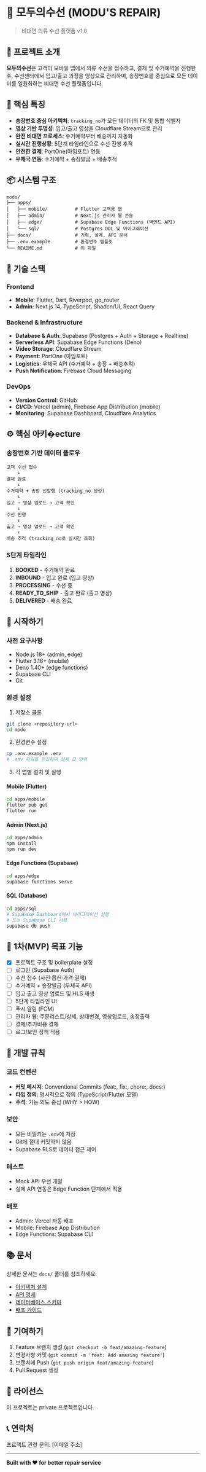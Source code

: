 # 🧵 모두의수선 (MODU'S REPAIR)

> 비대면 의류 수선 플랫폼 v1.0

## 📖 프로젝트 소개

**모두의수선**은 고객이 모바일 앱에서 의류 수선을 접수하고, 결제 및 수거예약을 진행한 후, 수선센터에서 입고/출고 과정을 영상으로 관리하며, 송장번호를 중심으로 모든 데이터를 일원화하는 비대면 수선 플랫폼입니다.

## 🎯 핵심 특징

- **송장번호 중심 아키텍처**: `tracking_no`가 모든 데이터의 FK 및 통합 식별자
- **영상 기반 투명성**: 입고/출고 영상을 Cloudflare Stream으로 관리
- **완전 비대면 프로세스**: 수거예약부터 배송까지 자동화
- **실시간 진행상황**: 5단계 타임라인으로 수선 진행 추적
- **안전한 결제**: PortOne(아임포트) 연동
- **우체국 연동**: 수거예약 + 송장발급 + 배송추적

## 📦 시스템 구조

```
modo/
├── apps/
│   ├── mobile/          # Flutter 고객용 앱
│   ├── admin/           # Next.js 관리자 웹 콘솔
│   ├── edge/            # Supabase Edge Functions (백엔드 API)
│   └── sql/             # Postgres DDL 및 마이그레이션
├── docs/                # 기획, 설계, API 문서
├── .env.example         # 환경변수 템플릿
└── README.md            # 이 파일
```

## 🧩 기술 스택

### Frontend
- **Mobile**: Flutter, Dart, Riverpod, go_router
- **Admin**: Next.js 14, TypeScript, Shadcn/UI, React Query

### Backend & Infrastructure
- **Database & Auth**: Supabase (Postgres + Auth + Storage + Realtime)
- **Serverless API**: Supabase Edge Functions (Deno)
- **Video Storage**: Cloudflare Stream
- **Payment**: PortOne (아임포트)
- **Logistics**: 우체국 API (수거예약 + 송장 + 배송추적)
- **Push Notification**: Firebase Cloud Messaging

### DevOps
- **Version Control**: GitHub
- **CI/CD**: Vercel (admin), Firebase App Distribution (mobile)
- **Monitoring**: Supabase Dashboard, Cloudflare Analytics

## ⚙️ 핵심 아키�ecture

### 송장번호 기반 데이터 플로우

```
고객 수선 접수
    ↓
결제 완료
    ↓
수거예약 + 송장 선발행 (tracking_no 생성)
    ↓
입고 → 영상 업로드 → 고객 확인
    ↓
수선 진행
    ↓
출고 → 영상 업로드 → 고객 확인
    ↓
배송 추적 (tracking_no로 실시간 조회)
```

### 5단계 타임라인

1. **BOOKED** - 수거예약 완료
2. **INBOUND** - 입고 완료 (입고 영상)
3. **PROCESSING** - 수선 중
4. **READY_TO_SHIP** - 출고 완료 (출고 영상)
5. **DELIVERED** - 배송 완료

## 🚀 시작하기

### 사전 요구사항

- Node.js 18+ (admin, edge)
- Flutter 3.16+ (mobile)
- Deno 1.40+ (edge functions)
- Supabase CLI
- Git

### 환경 설정

1. 저장소 클론
```bash
git clone <repository-url>
cd modo
```

2. 환경변수 설정
```bash
cp .env.example .env
# .env 파일을 편집하여 실제 값 입력
```

3. 각 앱별 설치 및 실행

#### Mobile (Flutter)
```bash
cd apps/mobile
flutter pub get
flutter run
```

#### Admin (Next.js)
```bash
cd apps/admin
npm install
npm run dev
```

#### Edge Functions (Supabase)
```bash
cd apps/edge
supabase functions serve
```

#### SQL (Database)
```bash
cd apps/sql
# Supabase Dashboard에서 마이그레이션 실행
# 또는 Supabase CLI 사용
supabase db push
```

## 📱 1차(MVP) 목표 기능

- [x] 프로젝트 구조 및 boilerplate 설정
- [ ] 로그인 (Supabase Auth)
- [ ] 수선 접수 (사진·옵션·가격·결제)
- [ ] 수거예약 + 송장발급 (우체국 API)
- [ ] 입고·출고 영상 업로드 및 HLS 재생
- [ ] 5단계 타임라인 UI
- [ ] 푸시 알림 (FCM)
- [ ] 관리자 웹: 주문리스트/상세, 상태변경, 영상업로드, 송장출력
- [ ] 결제/추가비용 결제
- [ ] 로그/보안 정책 적용

## 🧭 개발 규칙

### 코드 컨벤션
- **커밋 메시지**: Conventional Commits (feat:, fix:, chore:, docs:)
- **타입 정의**: 명시적으로 정의 (TypeScript/Flutter 모델)
- **주석**: 기능 의도 중심 (WHY > HOW)

### 보안
- 모든 비밀키는 `.env`에 저장
- Git에 절대 커밋하지 않음
- Supabase RLS로 데이터 접근 제어

### 테스트
- Mock API 우선 개발
- 실제 API 연동은 Edge Function 단계에서 적용

### 배포
- Admin: Vercel 자동 배포
- Mobile: Firebase App Distribution
- Edge Functions: Supabase CLI

## 📚 문서

상세한 문서는 `docs/` 폴더를 참조하세요:

- [아키텍처 설계](docs/architecture.md)
- [API 명세](docs/api-spec.md)
- [데이터베이스 스키마](docs/database-schema.md)
- [배포 가이드](docs/deployment.md)

## 🤝 기여하기

1. Feature 브랜치 생성 (`git checkout -b feat/amazing-feature`)
2. 변경사항 커밋 (`git commit -m 'feat: Add amazing feature'`)
3. 브랜치에 Push (`git push origin feat/amazing-feature`)
4. Pull Request 생성

## 📄 라이선스

이 프로젝트는 private 프로젝트입니다.

## 📞 연락처

프로젝트 관련 문의: [이메일 주소]

---

**Built with ❤️ for better repair service**


